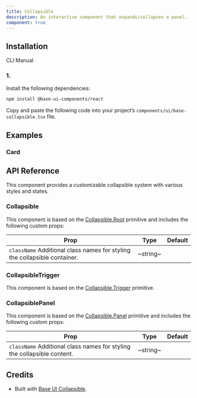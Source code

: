 ```yaml
---
title: Collapsible
description: An interactive component that expands/collapses a panel.
component: true
---
```


## Installation

  CLI
  Manual

### 1. 
Install the following dependencies:

```bash
npm install @base-ui-components/react
```

Copy and paste the following code into your project’s `components/ui/base-collapsible.tsx` file.

## Examples

### Card

## API Reference

This component provides a customizable collapsible system with various styles and states.

### Collapsible

This component is based on the [Collapsible.Root](https://www.radix-ui.com/primitives/docs/components/collapsible#root) primitive and includes the following custom props:

| **Prop**                                                                                             | **Type** | **Default** |
| ---------------------------------------------------------------------------------------------------- | -------- | ----------- |
| `className` Additional class names for styling the collapsible container. | ~string~ |        |

### CollapsibleTrigger

This component is based on the [Collapsible.Trigger](https://www.radix-ui.com/primitives/docs/components/collapsible#trigger) primitive.

### CollapsiblePanel

This component is based on the [Collapsible.Panel](https://www.radix-ui.com/primitives/docs/components/collapsible#panel) primitive and includes the following custom props:

| **Prop**                                                                                           | **Type** | **Default** |
| -------------------------------------------------------------------------------------------------- | -------- | ----------- |
| `className` Additional class names for styling the collapsible content. | ~string~ |        |

## Credits

- Built with [Base UI Collapsible](https://base-ui.com/react/components/collapsible).